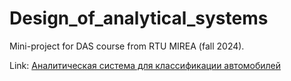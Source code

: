 # Design_of_analytical_systems
Mini-project for DAS course from RTU MIREA (fall 2024).

Link: [Аналитическая система для классификации автомобилей](https://classificationpy-e4hbopi4ksd3avibk8ph6m.streamlit.app/)
